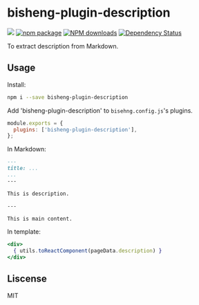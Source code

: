 # bisheng-plugin-description

[![](https://img.shields.io/travis/benjycui/bisheng.svg?style=flat-square)](https://travis-ci.org/benjycui/bisheng)
[![npm package](https://img.shields.io/npm/v/bisheng-plugin-description.svg?style=flat-square)](https://www.npmjs.org/package/bisheng-plugin-description)
[![NPM downloads](http://img.shields.io/npm/dm/bisheng-plugin-description.svg?style=flat-square)](https://npmjs.org/package/bisheng-plugin-description)
[![Dependency Status](https://david-dm.org/benjycui/bisheng-plugin-description.svg?style=flat-square)](https://david-dm.org/benjycui/bisheng-plugin-description)

To extract description from Markdown.

## Usage

Install:

```bash
npm i --save bisheng-plugin-description
```

Add 'bisheng-plugin-description' to `bisehng.config.js`'s plugins.

```js
module.exports = {
  plugins: ['bisheng-plugin-description'],
};
```

In Markdown:

```markdown
---
title: ...
...
---

This is description.

---

This is main content.
```

In template:

```jsx
<div>
  { utils.toReactComponent(pageData.description) }
</div>
```

## Liscense

MIT
